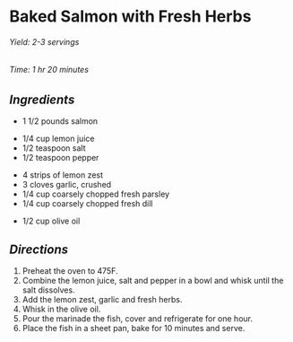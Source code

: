 # Baked Salmon with Fresh Herbs

######  Yield: 2-3 servings
######  Time:  1 hr 20 minutes

##  *Ingredients*
 - 1 1/2 pounds salmon
 <!---->
 - 1/4 cup lemon juice
 - 1/2 teaspoon salt
 - 1/2 teaspoon pepper
 <!---->
 - 4 strips of lemon zest
 - 3 cloves garlic, crushed
 - 1/4 cup coarsely chopped fresh parsley
 - 1/4 cup coarsely chopped fresh dill
 <!---->
 - 1/2 cup olive oil

##  *Directions*
1. Preheat the oven to 475F.
2. Combine the lemon juice, salt and pepper in a bowl and whisk until the salt dissolves.
3. Add the lemon zest, garlic and fresh herbs.
4. Whisk in the olive oil.
5. Pour the marinade the fish, cover and refrigerate for one hour.
6. Place the fish in a sheet pan, bake for 10 minutes and serve.